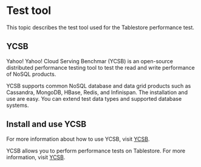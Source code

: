 # Test tool

This topic describes the test tool used for the Tablestore performance test.

## YCSB

Yahoo! Yahoo! Cloud Serving Benchmar \(YCSB\) is an open-source distributed performance testing tool to test the read and write performance of NoSQL products.

YCSB supports common NoSQL database and data grid products such as Cassandra, MongoDB, HBase, Redis, and Infinispan. The installation and use are easy. You can extend test data types and supported database systems.

## Install and use YCSB

For more information about how to use YCSB, visit [YCSB](https://github.com/brianfrankcooper/YCSB).

YCSB allows you to perform performance tests on Tablestore. For more information, visit [YCSB](https://github.com/brianfrankcooper/YCSB/tree/master/tablestore).

